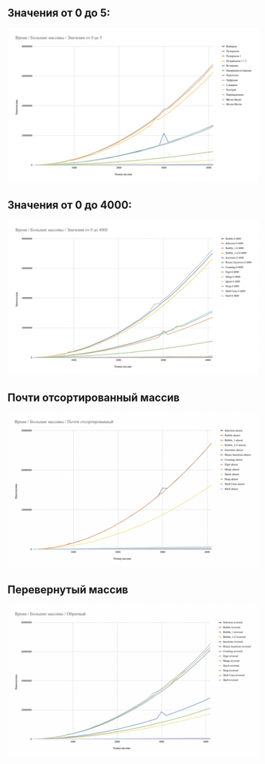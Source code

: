 ## Значения от 0 до 5:
![](imgs/5.png)

## Значения от 0 до 4000:
![](imgs/6.png)

## Почти отсортированный массив
![](imgs/7.png)

## Перевернутый массив
![](imgs/8.png)